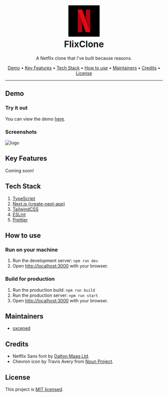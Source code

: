 <div align="center">

<h1>
<img src="./.github/logo.webp" alt="logo" height="100px"/>
<br />
FlixClone
</h1>

A Netflix clone that I've built because reasons.

[Demo](#demo) • [Key Features](#key-features) • [Tech Stack](#tech-stack) • [How to use](#run-on-your-machine) • [Maintainers](#maintainers) • [Credits](#credits) • [License](#license)

</div>

<hr />

## Demo

### Try it out

You can view the demo [here](https://flixclone-oxcened.vercel.app/).

### Screenshots

<img src="./.github/screenshot_1.png" alt="logo" />

## Key Features

Coming soon!

## Tech Stack

1. [TypeScript](https://www.typescriptlang.org/)
2. [Next.js (create-next-app)](https://nextjs.org/)
3. [TailwindCSS](https://tailwindcss.com/)
4. [ESLint](https://eslint.org/)
5. [Prettier](https://prettier.io)

## How to use

### Run on your machine

1. Run the development server: `npm run dev`
2. Open [http://localhost:3000](http://localhost:3000) with your browser.

### Build for production

1. Run the production build: `npm run build`
2. Run the production server: `npm run start`
3. Open [http://localhost:3000](http://localhost:3000) with your browser.

## Maintainers

- [oxcened](https://github.com/oxcened)

## Credits

- Netflix Sans font by [Dalton Maag Ltd](https://font.gooova.com/fonts/14200/netflix-sans-font.html).
- Chevron icon by Travis Avery
  from <a href="https://thenounproject.com/browse/icons/term/chevron/" target="_blank" title="chevron Icons">Noun
  Project</a>.

## License

This project is [MIT licensed](./LICENSE.md).
